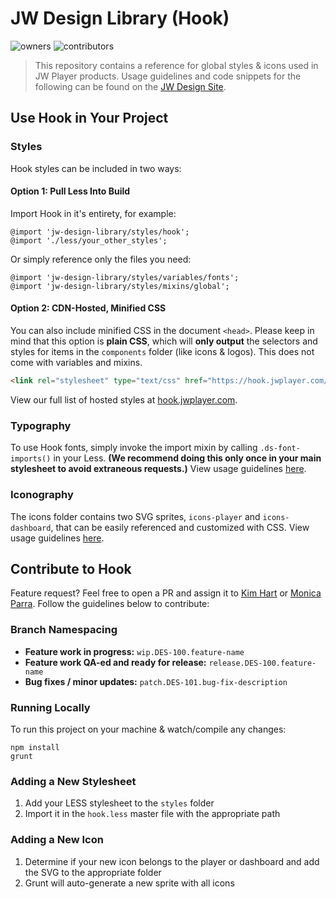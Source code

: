 # JW Design Library (Hook)

![owners](https://img.shields.io/badge/owners-Design--Team-brightgreen.svg)
![contributors](https://img.shields.io/badge/contributors-Portal--NL-yellow.svg)

> This repository contains a reference for global styles & icons used in JW Player products. Usage guidelines and code snippets for the following can be found on the [JW Design Site](https://design.jwplayer.com/docs/#/).

## Use Hook in Your Project
### Styles
Hook styles can be included in two ways:

#### Option 1: Pull Less Into Build
Import Hook in it's entirety, for example:
```less
@import 'jw-design-library/styles/hook';
@import './less/your_other_styles';
```

Or simply reference only the files you need:
```less
@import 'jw-design-library/styles/variables/fonts';
@import 'jw-design-library/styles/mixins/global';
```

#### Option 2: CDN-Hosted, Minified CSS
You can also include minified CSS in the document `<head>`. Please keep in mind that this option is **plain CSS**, which will **only output** the selectors and styles for items in the `components` folder (like icons & logos). This does not come with variables and mixins.

```html
<link rel="stylesheet" type="text/css" href="https://hook.jwplayer.com/core/hook.min.css">
```
View our full list of hosted styles at [hook.jwplayer.com](http://hook.jwplayer.com/).

### Typography
To use Hook fonts, simply invoke the import mixin by calling `.ds-font-imports()` in your Less.  **(We recommend doing this only once in your main stylesheet to avoid extraneous requests.)**  View usage guidelines [here](https://design.jwplayer.com/docs/#/patterns/typography).

### Iconography
The icons folder contains two SVG sprites, `icons-player` and `icons-dashboard`, that can be easily referenced and customized with CSS.  View usage guidelines [here](https://design.jwplayer.com/docs/#/patterns/iconography).

## Contribute to Hook
Feature request? Feel free to open a PR and assign it to [Kim Hart](https://github.com/kimhart) or [Monica Parra](https://github.com/monibons). Follow the guidelines below to contribute:
### Branch Namespacing
- **Feature work in progress:** `wip.DES-100.feature-name`
- **Feature work QA-ed and ready for release:** `release.DES-100.feature-name`
- **Bug fixes / minor updates:** `patch.DES-101.bug-fix-description`

### Running Locally
To run this project on your machine & watch/compile any changes:
```
npm install
grunt
```

### Adding a New Stylesheet
1. Add your LESS stylesheet to the `styles` folder
2. Import it in the `hook.less` master file with the appropriate path

### Adding a New Icon
1. Determine if your new icon belongs to the player or dashboard and add the SVG to the appropriate folder
2. Grunt will auto-generate a new sprite with all icons

